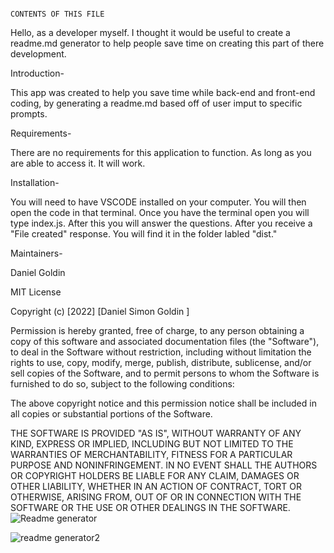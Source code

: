                                                                            CONTENTS OF THIS FILE
Hello, as a developer myself. I thought it would be useful to create a readme.md generator to help people save time on creating this part of there development. 

Introduction-

This app was created to help you save time while back-end and front-end coding, by generating a readme.md based off of user imput to specific prompts.

Requirements-

There are no requirements for this application to function. As long as you are able to access it. It will work. 

Installation-

You will need to have VSCODE installed on your computer. You will then open the code in that terminal. Once you have the terminal open you will type index.js. 
After this you will answer the questions. After you receive a "File created" response. You will find it in the folder labled "dist." 

Maintainers-

Daniel Goldin

MIT License

Copyright (c) [2022] [Daniel Simon Goldin ]

Permission is hereby granted, free of charge, to any person obtaining a copy of this software and associated documentation files (the "Software"), to deal in the Software without restriction, including without limitation the rights to use, copy, modify, merge, publish, distribute, sublicense, and/or sell copies of the Software, and to permit persons to whom the Software is furnished to do so, subject to the following conditions:

The above copyright notice and this permission notice shall be included in all copies or substantial portions of the Software.

THE SOFTWARE IS PROVIDED "AS IS", WITHOUT WARRANTY OF ANY KIND, EXPRESS OR IMPLIED, INCLUDING BUT NOT LIMITED TO THE WARRANTIES OF MERCHANTABILITY, FITNESS FOR A PARTICULAR PURPOSE AND NONINFRINGEMENT. IN NO EVENT SHALL THE AUTHORS OR COPYRIGHT HOLDERS BE LIABLE FOR ANY CLAIM, DAMAGES OR OTHER LIABILITY, WHETHER IN AN ACTION OF CONTRACT, TORT OR OTHERWISE, ARISING FROM, OUT OF OR IN CONNECTION WITH THE SOFTWARE OR THE USE OR OTHER DEALINGS IN THE SOFTWARE.
                                                                           ![Readme generator](https://user-images.githubusercontent.com/104451480/180309191-216c95e3-1383-4daa-9e76-3800391abe12.PNG)

![readme generator2](https://user-images.githubusercontent.com/104451480/180309265-b36ba11a-6b7c-4e86-8796-408337a9848a.PNG)

